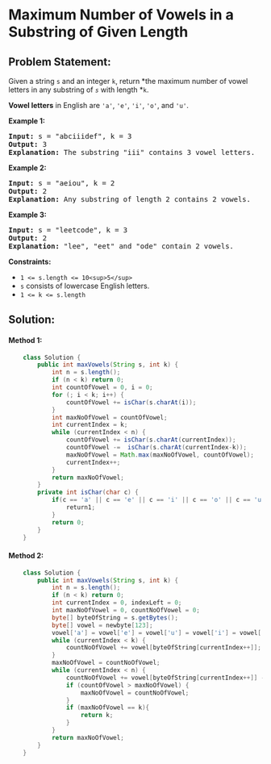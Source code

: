 # Maximum Number of Vowels in a Substring of Given Length

## Problem Statement:

Given a string `s` and an integer `k`, return *the maximum number of vowel letters in any substring of *`s`* with length *`k`.

**Vowel letters** in English are `'a'`, `'e'`, `'i'`, `'o'`, and `'u'`.

**Example 1:**

<pre><strong>Input:</strong> s = "abciiidef", k = 3
<strong>Output:</strong> 3
<strong>Explanation:</strong> The substring "iii" contains 3 vowel letters.
</pre>

**Example 2:**

<pre><strong>Input:</strong> s = "aeiou", k = 2
<strong>Output:</strong> 2
<strong>Explanation:</strong> Any substring of length 2 contains 2 vowels.
</pre>

**Example 3:**

<pre><strong>Input:</strong> s = "leetcode", k = 3
<strong>Output:</strong> 2
<strong>Explanation:</strong> "lee", "eet" and "ode" contain 2 vowels.
</pre>

**Constraints:**

* `1 <= s.length <= 10<sup>5</sup>`
* `s` consists of lowercase English letters.
* `1 <= k <= s.length`

## Solution:

#### Method 1:

```java
    class Solution {
        public int maxVowels(String s, int k) {
            int n = s.length();
            if (n < k) return 0;
            int countOfVowel = 0, i = 0;
            for (; i < k; i++) {
                countOfVowel += isChar(s.charAt(i));
            }
            int maxNoOfVowel = countOfVowel;
            int currentIndex = k;
            while (currentIndex < n) {
                countOfVowel += isChar(s.charAt(currentIndex));
                countOfVowel -=  isChar(s.charAt(currentIndex-k));
                maxNoOfVowel = Math.max(maxNoOfVowel, countOfVowel);
                currentIndex++;
            }
            return maxNoOfVowel;
        }
        private int isChar(char c) {
            if(c == 'a' || c == 'e' || c == 'i' || c == 'o' || c == 'u') {
                return1;
            }
            return 0;
        }
    }
```

#### Method 2:

```java
    class Solution {
        public int maxVowels(String s, int k) {
            int n = s.length();
            if (n < k) return 0;
            int currentIndex = 0, indexLeft = 0;
            int maxNoOfVowel = 0, countNoOfVowel = 0;
            byte[] byteOfString = s.getBytes();
            byte[] vowel = newbyte[123];
            vowel['a'] = vowel['e'] = vowel['u'] = vowel['i'] = vowel['o'] = 1;
            while (currentIndex < k) {
                countNoOfVowel += vowel[byteOfString[currentIndex++]];
            }
            maxNoOfVowel = countNoOfVowel;
            while (currentIndex < n) {
                countNoOfVowel += vowel[byteOfString[currentIndex++]] - vowel[byteOfString[indexLeft++]];
                if (countOfVowel > maxNoOfVowel) {
                    maxNoOfVowel = countNoOfVowel;
                }
                if (maxNoOfVowel == k){
                    return k;
                }
            }
            return maxNoOfVowel;
        }
    }
```
